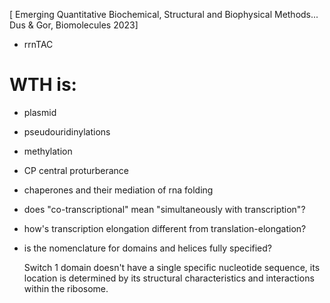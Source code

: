 [ Emerging Quantitative Biochemical, Structural and Biophysical Methods... Dus & Gor, Biomolecules 2023] 

- rrnTAC

# WTH is:

- plasmid
- pseudouridinylations
- methylation
- CP central proturberance
- chaperones and their mediation of rna folding
- does "co-transcriptional" mean "simultaneously with transcription"?

- how's transcription elongation different from translation-elongation?


- is the nomenclature for domains and helices fully specified? 

    Switch 1 domain doesn't have a single specific nucleotide sequence, its location is determined by its structural characteristics and interactions within the ribosome. 


